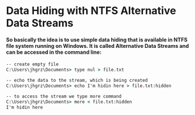 # Data Hiding with NTFS Alternative Data Streams

#### So basically the idea is to use simple data hiding that is available in NTFS file system running on Windows. It is called Alternative Data Streams and can be accessed in the command line:

```bat
-- create empty file
C:\Users\jhgrz\Documents> type nul > file.txt

-- echo the data to the stream, which is being created
C:\Users\jhgrz\Documents> echo I'm hidin here > file.txt:hidden

-- to access the stream we type more command
C:\Users\jhgrz\Documents> more < file.txt:hidden
I'm hidin here
```
